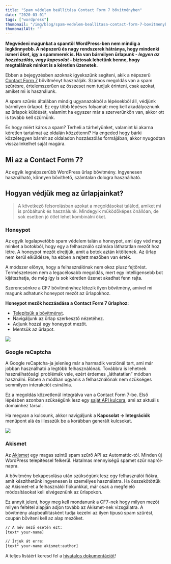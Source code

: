 ```yaml
---
title: "Spam védelem beállítása Contact Form 7 bővítményben"
date: "2020-03-01"
tags: ["wordpress"]
thumbnail: "/img/blog/spam-vedelem-beallitasa-contact-form-7-bovitmenyben.png"
thumbnailAlt: ""
---
```


**Megvédeni magunkat a spamtől WordPress-ben nem mindig a legkönnyebb. A népszerű és nagy rendszerek hátránya, hogy mindenki ismeri őket, így a spammerek is. Ha van bármilyen űrlapunk - _legyen az hozzászólás, vagy kapcsolat_ - biztosak lehetünk benne, hogy megtalálnak minket is a kéretlen üzenetek.**

Ebben a bejegyzésben azoknak igyekszünk segíteni, akik a népszerű [Contact Form 7](https://hu.wordpress.org/plugins/contact-form-7/) bővítményt használják. Számos megoldás van a spam szűrésre, értelemszerűen az összeset nem tudjuk érinteni, csak azokat, amiket mi is használunk.

A spam szűrés általában mindig ugyanazokból a lépésekből áll, védjünk bármilyen űrlapot. Ez egy több lépéses folyamat: meg kell akadályoznunk az űrlapok küldését, valamint ha egyszer már a szerverünkön van, akkor ott is tovább kell szűrnünk.

És hogy miért káros a spam? Terheli a tárhelyünket, valamint ki akarna kéretlen tartalmat az oldalán közzétenni? Ha engeded hogy bárki közzétegyen bármit az oldaladon hozzászólás formájában, akkor nyugodtan visszalinkelhet saját magára.

## Mi az a Contact Form 7?

Az egyik legnépszerűbb WordPress űrlap bővítmény. Ingyenesen használható, könnyen bővíthető, számtalan dologra használható.

## Hogyan védjük meg az űrlapjainkat?

> A következő felsorolásban azokat a megoldásokat találod, amiket mi is próbáltunk és használunk. Mindegyik működőképes önállóan, de sok esetben jó ötlet lehet kombinálni őket.

### Honeypot

Az egyik legalapvetőbb spam védelem talán a honeypot, ami úgy véd meg minket a botokból, hogy egy a felhasználó számára láthatatlan mezőt hoz létre. A honeypot mezőt elrejtjük, amit a botok aztán kitöltenek. Az űrlap nem kerül elküldésre, ha ebben a rejtett mezőben van érték.

A módszer előnye, hogy a felhasználónak nem okoz plusz fejtörést. Természetesen nem a legacélosabb megoldás, mert egy intelligensebb bot kijátszhatja, de még így is sok kéretlen üzenet akadhat fenn rajta.

Szerencsénkre a CF7 bővítményhez létezik ilyen bővítmény, amivel mi magunk adhatunk honeypot mezőt az űrlapokhoz.

**Honeypot mezők hozzáadása a Contact Form 7 űrlaphoz:**

- [Telepítsük a bővítményt](https://hu.wordpress.org/plugins/contact-form-7-honeypot/).
- Navigáljunk az űrlap szerkesztő nézetéhez.
- Adjunk hozzá egy honeypot mezőt.
- Mentsük az űrlapot.

![](/img/blog/contact-form-7-honeypot-mezo-1200x651.png)

### Google reCaptcha

A Google reCaptcha-ja jelenleg már a harmadik verziónál tart, ami már jobban használható a legtöbb felhasználónak. Továbbra is lehetnek használhatósági problémák vele, ezért érdemes „láthatatlan” módban használni. Ebben a módban ugyanis a felhasználónak nem szükséges semmilyen interakciót csinálnia.

Ez a megoldás közvetlenül integrálva van a Contact Form 7-be. Első lépésben azonban szükségünk lesz egy [saját API kulcsra](https://www.google.com/recaptcha/intro/v3.html), ami az aktuális domainhez társul.

Ha megvan a kulcsunk, akkor navigáljunk a **Kapcsolat -> Integrációk** menüpont alá és illesszük be a korábban generált kulcsokat.

![](/img/blog/contact-form-7-recaptcha-integracio.png)

### Akismet

Az [Akismet](https://hu.wordpress.org/plugins/akismet/) egy magas szintű spam szűrő API az Automattic-tól. Minden új WordPress telepítéssel felkerül. Hatalmas mennyiségű spamet szűr napról-napra.

A bővítmény bekapcsolása után szükségünk lesz egy felhasználói fiókra, amit készíthetünk ingyenesen is személyes használatra. Ha összekötöttük az Akismet-et a felhasználói fiókunkkal, már csak a megfelelő módosításokat kell elvégeznünk az űrlapokon.

Ez annyit jelent, hogy meg kell mondanunk a CF7-nek hogy milyen mezőt milyen feltétel alapján adjon tovább az Akismet-nek vizsgálatra. A bővítmény alapbeállításként tudja kezelni az ilyen típusú spam szűrést, csupán bővíteni kell az alap mezőket.

```html
// A név mező esetén ezt:
[text* your-name]

// Írjuk át erre:
[text* your-name akismet:author]
```

A teljes listáért keresd fel a [hivatalos dokumentációt](https://contactform7.com/spam-filtering-with-akismet/)!
